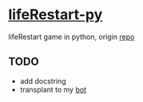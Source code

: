 # [lifeRestart-py](https://github.com/cc004/lifeRestart-py)
lifeRestart game in python, origin [repo](https://github.com/VickScarlet/lifeRestart)
## TODO
- add docstring
- transplant to my [bot](https://github.com/PaperCrane-ovo/shiro-bot)
